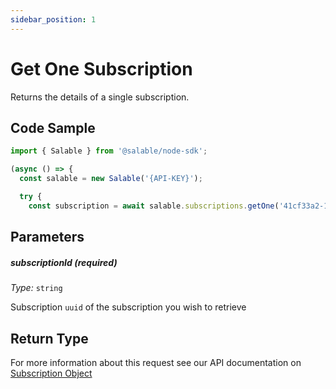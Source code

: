 ```yaml
---
sidebar_position: 1
---
```


# Get One Subscription

Returns the details of a single subscription.

## Code Sample

```typescript
import { Salable } from '@salable/node-sdk';

(async () => {
  const salable = new Salable('{API-KEY}');

  try {
    const subscription = await salable.subscriptions.getOne('41cf33a2-136e-4959-b5c7-73889ab94eff');

```

## Parameters

##### subscriptionId (_required_)

_Type:_ `string`

Subscription `uuid` of the subscription you wish to retrieve

## Return Type

For more information about this request see our API documentation on [Subscription Object](https://docs.salable.app/api#tag/Subscriptions/operation/getSubscriptionByUuid)
